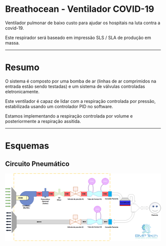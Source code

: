 # Breathocean - Ventilador COVID-19


Ventilador pulmonar de baixo custo para ajudar os hospitais na luta contra a covid-19.

Este respirador será baseado em impressão SLS / SLA de produção em massa.


---


# Resumo

O sistema é composto por uma bomba de ar (linhas de ar comprimidos na entrada estão sendo testadas) e um sistema de válvulas controladas eletronicamente.

Este ventilador é capaz de lidar com a respiração controlada por pressão, estabilizada usando um controlador PID no software.

Estamos implementando a respiração controlada por volume e posteriormente a respiração assitida.

---

# Esquemas

## Circuito Pneumático

![Pneumatic Circuit Scheme](./Pneumatic_Circuit.png)
